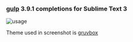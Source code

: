 ### [gulp](http://gulpjs.com/) 3.9.1 completions for Sublime Text 3

![usage](http://i.imgur.com/4MRaHeQ.gif)

Theme used in screenshot is [gruvbox](https://packagecontrol.io/packages/gruvbox)
